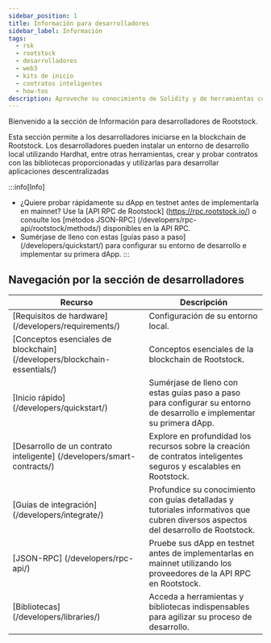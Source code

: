 ```yaml
---
sidebar_position: 1
title: Información para desarrolladores
sidebar_label: Información
tags:
  - rsk
  - rootstock
  - desarrolladores
  - web3
  - kits de inicio
  - contratos inteligentes
  - how-tos
description: Aproveche su conocimiento de Solidity y de herramientas como Rust, Hardhat y Wagmi para implementar y escalar sus dApp en la solución pionera de layer 2 que combina lo mejor de la seguridad de Bitcoin con las capacidades del contrato inteligente de Ethereum.
---
```


Bienvenido a la sección de Información para desarrolladores de Rootstock.

Esta sección permite a los desarrolladores iniciarse en la blockchain de Rootstock. Los desarrolladores pueden instalar un entorno de desarrollo local utilizando Hardhat, entre otras herramientas, crear y probar contratos con las bibliotecas proporcionadas y utilizarlas para desarrollar aplicaciones descentralizadas

:::info\[Info]

- ¿Quiere probar rápidamente su dApp en testnet antes de implementarla en mainnet? Use la [API RPC de Rootstock] (https://rpc.rootstock.io/) o consulte los [métodos JSON-RPC] (/developers/rpc-api/rootstock/methods/) disponibles en la API RPC.
- Sumérjase de lleno con estas [guías paso a paso] (/developers/quickstart/) para configurar su entorno de desarrollo e implementar su primera dApp.
  :::

## Navegación por la sección de desarrolladores

| Recurso                                                                                                                                          | Descripción                                                                                                                                         |
| ------------------------------------------------------------------------------------------------------------------------------------------------ | --------------------------------------------------------------------------------------------------------------------------------------------------- |
| [Requisitos de hardware] (/developers/requirements/)                      | Configuración de su entorno local.                                                                                                  |
| [Conceptos esenciales de blockchain] (/developers/blockchain-essentials/) | Conceptos esenciales de la blockchain de Rootstock.                                                                                 |
| [Inicio rápido] (/developers/quickstart/)                                 | Sumérjase de lleno con estas guías paso a paso para configurar su entorno de desarrollo e implementar su primera dApp.              |
| [Desarrollo de un contrato inteligente] (/developers/smart-contracts/)    | Explore en profundidad los recursos sobre la creación de contratos inteligentes seguros y escalables en Rootstock.                  |
| [Guías de integración] (/developers/integrate/)                           | Profundice su conocimiento con guías detalladas y tutoriales informativos que cubren diversos aspectos del desarrollo de Rootstock. |
| [JSON-RPC] (/developers/rpc-api/)                                         | Pruebe sus dApp en testnet antes de implementarlas en mainnet utilizando los proveedores de la API RPC en Rootstock.                |
| [Bibliotecas] (/developers/libraries/)                                    | Acceda a herramientas y bibliotecas indispensables para agilizar su proceso de desarrollo.                                          |


